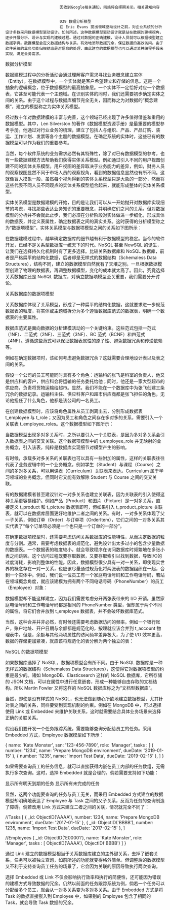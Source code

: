 
                            
                            因收到Google相关通知，网站将会择期关闭。相关通知内容
                            
                            
                            039 数据分析模型
                            在 Eric Evans 提出领域驱动设计之前，对企业系统的分析设计多数采用数据模型驱动设计。如前所述，这种数据模型驱动设计就是站在数据的建模视角，逐步开展分析、设计与实现的建模过程。通过对数据的正确建模，设计人员就可以根据模型建立数据字典。数据模型会定义数据结构与关系，有效地消除数据冗余，保证数据的高效访问。由于软件系统的业务功能归根结底是对信息的处理，由此建立的数据模型也可以通过某种编程手段来实现，满足业务需求。

数据分析模型

数据建模过程中的分析活动会通过理解客户需求寻找业务概念建立实体（Entity）。在数据模型中，一个实体就是客户希望建立和存储的信息。这是一个抽象的逻辑概念，位于数据模型的最高抽象层。一个实体不一定恰好对应一个数据表，它甚至可能代表一个主题域。在识别实体的同时，我们还需要初步确定实体之间的关系。由于这个过程与数据库细节完全无关，因而称之为对数据的“概念建模”，建立的模型称之为实体关系模型。

经过数十年对数据建模的丰富与完善，这个领域已经出现了许多值得借鉴和重用的数据模型。其中，Len Silverston 的著作《数据模型资源手册》是最重要的模型参考手册。他通过对行业业务的梳理，建立了包括人与组织、产品、产品订购、装运、工作计划、发票等各个主题的数据模型。在确定系统的实体时，这些已有的数据模型可以作为我们的重要参考。

当然，每个软件系统的业务需求必然有其特殊性，除了对已有数据模型的参考，也有一些数据建模方法帮助我们获得实体关系模型。例如通过引入不同的用户视图创建不同的实体关系模型。用户视图的差异取决于业务能力的差异，例如，财务人员的观察视图显然不同于市场人员的观察视角，看到的数据信息显然也有所不同。这就像盲人摸象一般，虽然每个视角得到的实体关系模型只是大象的一部分，然而将这些代表不同人员不同观点的实体关系模型组合起来，就能形成整体的实体关系模型。

实体关系模型是数据建模的开始，目的是让我们可以从一开始抛开对数据库实现细节的考虑，寻找那些表达业务知识的重要概念，并明确它们之间的关系。但对数据模型的分析并不会就此止步，我们必须在分析阶段对实体做进一步细化，形成具体的数据表，并定义表属性，确定数据表之间的真实关系。这时获得的分析模型称之为“数据项模型”。实体关系模型与数据项模型之间的关系如下图所示：



在数据建模过程中，越早确定数据库的细节越有利于数据模型的稳定。当今的软件开发，已经不是关系型数据库一统天下的时代。NoSQL 甚至 NewSQL 的诞生，让我们在选择持久化机制时有了更多选择。比较关系数据库和 NoSQL 数据库，前者是严格扁平的结构化数据，后者却是无样式的数据结构（Schemaless Data Structures），结构不同，建立的数据模型自然就有了天壤之别。一旦根据数据模型创建了物理的数据表，再调整数据模型，变化的成本就太高了。因此，究竟选择关系数据库还是 NoSQL 数据库，对确立数据项模型至关重要，我们需要分开讨论。

关系数据库的数据项模型

关系数据库体现了关系模型，形成了一种扁平的结构化数据，这就要求进一步规范数据表的粒度，将实体或主题域拆分为多个遵循数据库范式的数据表，明确一个数据表的主要属性。

数据库范式是面向数据的分析建模活动的一个关键约束。这些范式包括一范式（1NF）、二范式（2NF）、三范式（3NF）、BC 范式（BCNF）和四范式（4NF）。遵循这些范式可以保证数据表属性的原子性、避免数据冗余和传递依赖等。

例如在确定数据项时，该如何考虑避免数据冗余？这就需要合理地设计表以及表之间的关系。

假设一个公司的员工可能同时具有多个角色：运输科的张飞是科室的负责人，他又是供应科的客户，供应科会将运输的任务委托给他；同时，他还是一家大型超市的供应商，负责将货物运输给超市。显然，我们不能在一个数据库中为张飞创建三条冗余的数据记录。运输科主任、供应科客户和超市供应商都是张飞担任的角色，无论他担任了什么角色，他都是该公司的一名员工。

在创建数据模型时，应该将角色属性从员工剥离出去，分别形成数据表 t_employee 与 t_role；又因为员工和角色之间存在多对多的关系，需要引入一个关联表 t_employee_roles。这个数据模型如下图所示：



当数据模型出现多对多关系时，之所以要引入一个关联表，是因为多对多关系会引入数据表之间的交叉关联。这个数据项模型中的 t_employee_role 并无映射的业务概念，引入该表，纯粹是数据库实现细节对模型产生的影响。

有时候，承载多对多关系的关联表也可以具有一些附加的属性，这样的关联表往往代表了业务逻辑中的一个业务概念，例如学生（Student）与课程（Course）之间的多对多关系，可以用课表（Curriculum）关联表来表达。Curriculum 属于学习领域的业务概念，但同时它又能有效解除 Student 与 Course 之间的交叉关联。

有的数据建模者甚至建议针对一对多关系也建立关联表，因为关联表的引入使得这种关系更容易维护。例如产品（Product）和图片（Picture）是一对多关系，直接定义 t_product 和 t_picture 数据表即可，但如果引入 t_product_picture 关联表，就可以在数据库层面更好地维护二者之间的关系。有时，一对多关系体现了父—子关系，例如订单（Order）与订单项（OrderItem），它们之间的一对多关系其实代表了“每个订单项必须是一个也只是一个订单的一部分”。

在确定数据项模型时，还需要考虑访问关系数据库的性能特性，从而决定数据的粒度与分割。通常，需要考虑数据表的规范化，避免设计出太多过小的包含少量数据的数据表。一个数据表的粒度较小，就会导致程序在访问数据库时频繁地在多张小表之间跳转。这个访问过程既要存取数据，又要存取索引以找到数据，导致I/O的过度消耗，影响到整体的性能。因此，数据模型很少具有一对一关系，即使现实世界的概念存在一对一关系，也应该尽量通过规范化将两张表的数据组织在一起，合到一个实体中。例如，我们说一位员工有一个家庭电话号码和工作电话号码，若站在领域概念角度，就应该建模为拥有两个不同电话号码（PhoneNumber）的员工（Employee）对象：



数据模型却不能这样建立，因为我们需要考虑分开两张表带来的 I/O 开销。虽然家庭电话号码和工作电话号码都是相同的 PhoneNumber 类型，但却属于两个不同的属性，将它们合并放到 t_employee 数据表，并不会破坏数据库范式。

当然，这种合并并非必然，有时候还需要考虑数据访问的频率。例如一个银行账户，账户地址、开户日期与余额都是规范化的，按理就应该合并到 t_account 物理表中。但是，余额与其他两项属性的访问频率差异极大，为了使 I/O 效率更高，数据的存储更加紧凑，就应该将规范化的表分解为两个独立的表：



NoSQL 的数据项模型

如果数据库选择了 NoSQL，数据项模型会有所不同。由于 NoSQL 数据库是一种无样式的数据结构（Schemaless Data Structures），这使得它对数据项模型的约束是最少的。诸如 MongoDB、Elasticsearch 这样的 NoSQL 数据库，它所存储的 JSON 文档，可以在属性中进行任意嵌套，形成一种能够自由存取的文档结构。所以 Martin Fowler 又将这样的 NoSQL 数据库称之为“文档型数据库”。

当然，即使是没有样式的 NoSQL，也无法做到随心所欲地建立数据模型，尤其针对表之间的关系，同样要受到实现机制的约束。例如在 MongoDB 中，可以选择使用 Link 或 Embedded 来维护关联关系，这时就需要结合具体业务场景来选择正确的关联关系。

假设我们要开发一个任务跟踪系统，需要能够查询分配给员工的任务。采用 Embedded 方式，Employee 数据模型如下所示：

{
  name: 'Kate Monster',
  ssn: '123-456-7890',
  role: 'Manager',
  tasks : [
    { number: '1234', name: 'Prepare MongoDB environment', dueDate: '2019-01-15' },
    { number: '1235', name: 'Import Test Data', dueDate: '2019-02-15' },
  ]
}



如果需要查询员工的任务信息，就可以直接获得内嵌在员工内部的任务数组，无需执行多次查询。这时，选择 Embedded 就是合理的。倘若需要支持如下功能：


显示所有明天到期的任务
显示所有未完成的任务


显然，这两个功能要查询的任务与员工无关，而采用 Embedded 方式建立的数据模型却明确地表达了 Employee 与 Task 之间的父子关系，反而为任务的查询制造了障碍。倘若改用 Link 方式来建立二者之间的关联，情况就完全不同了：

//Tasks
[
    {
        _id: ObjectID('AAAA'),
        number: 1234,
        name: 'Prepare MongoDB environment',
        dueDate: '2017-01-15'
    },
    {
        _id: ObjectID('BBBB'),
        number: 1235,
        name: 'Import Test Data',
        dueDate: '2017-02-15'
    },
]

//Employees
{
  _id: ObjectID('E00001'),
  name: 'Kate Monster',
  role: 'Manager',
  tasks : [
    ObjectID('AAAA'),
    ObjectID('BBBB')
  ]
}



通过 Link 建立的数据模型相当于关系数据库建立的主外键关系，去掉了嵌套关系，任务可以被独立查询，如前所述的功能就变得格外简单。但调整后的数据模型又不利于支持查询员工任务的场景了，它会因为关联的原因导致执行两次查询。

选择 Embedded 或 Link 不仅会影响执行效率和执行的简便性，还可能因为错误的建模方式导致数据的冗余。仍然以前面的任务跟踪系统为例，倘若一个任务可以分配给多个员工，就会从一对多关系变为多对多关系。由于 Embedded 方式是将 Task 的数据直接嵌入到 Employee 中，如果别的 Employee 包含了相同的 Task，就会导致 Task 数据的冗余。

                        
                        
                            
